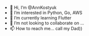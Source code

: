 - 👋 Hi, I’m @AnnKostyuk
- 👀 I’m interested in Python, Go, AWS
- 🌱 I’m currently learning Flutter
- 💞️ I’m not looking to collaborate on ...
- 📫 How to reach me... call my Dad))

<!---
AnnKostyuk/AnnKostyuk is a ✨ special ✨ repository because its `README.md` (this file) appears on your GitHub profile.
You can click the Preview link to take a look at your changes.
--->
